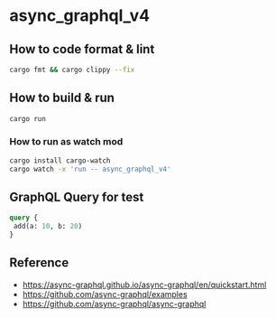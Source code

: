 # async_graphql_v4

## How to code format & lint

```sh
cargo fmt && cargo clippy --fix
```

## How to build & run

```sh
cargo run
```

### How to run as watch mod

```sh
cargo install cargo-watch
cargo watch -x 'run -- async_graphql_v4'
```

## GraphQL Query for test

```graphql
query {
 add(a: 10, b: 20)
}
```

## Reference

- https://async-graphql.github.io/async-graphql/en/quickstart.html
- https://github.com/async-graphql/examples
- https://github.com/async-graphql/async-graphql


